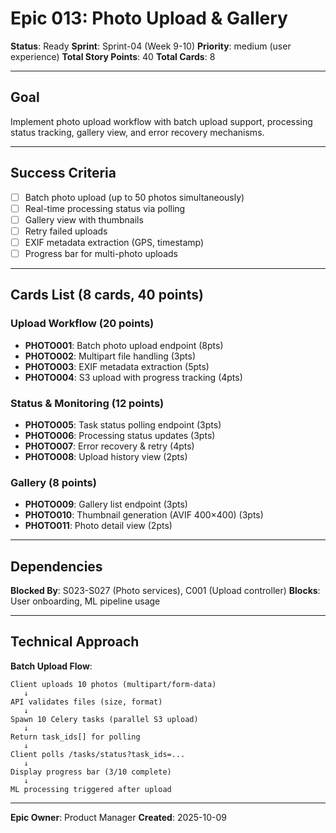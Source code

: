 # Epic 013: Photo Upload & Gallery

**Status**: Ready
**Sprint**: Sprint-04 (Week 9-10)
**Priority**: medium (user experience)
**Total Story Points**: 40
**Total Cards**: 8

---

## Goal

Implement photo upload workflow with batch upload support, processing status tracking, gallery view,
and error recovery mechanisms.

---

## Success Criteria

- [ ] Batch photo upload (up to 50 photos simultaneously)
- [ ] Real-time processing status via polling
- [ ] Gallery view with thumbnails
- [ ] Retry failed uploads
- [ ] EXIF metadata extraction (GPS, timestamp)
- [ ] Progress bar for multi-photo uploads

---

## Cards List (8 cards, 40 points)

### Upload Workflow (20 points)

- **PHOTO001**: Batch photo upload endpoint (8pts)
- **PHOTO002**: Multipart file handling (3pts)
- **PHOTO003**: EXIF metadata extraction (5pts)
- **PHOTO004**: S3 upload with progress tracking (4pts)

### Status & Monitoring (12 points)

- **PHOTO005**: Task status polling endpoint (3pts)
- **PHOTO006**: Processing status updates (3pts)
- **PHOTO007**: Error recovery & retry (4pts)
- **PHOTO008**: Upload history view (2pts)

### Gallery (8 points)

- **PHOTO009**: Gallery list endpoint (3pts)
- **PHOTO010**: Thumbnail generation (AVIF 400×400) (3pts)
- **PHOTO011**: Photo detail view (2pts)

---

## Dependencies

**Blocked By**: S023-S027 (Photo services), C001 (Upload controller)
**Blocks**: User onboarding, ML pipeline usage

---

## Technical Approach

**Batch Upload Flow**:

```
Client uploads 10 photos (multipart/form-data)
   ↓
API validates files (size, format)
   ↓
Spawn 10 Celery tasks (parallel S3 upload)
   ↓
Return task_ids[] for polling
   ↓
Client polls /tasks/status?task_ids=...
   ↓
Display progress bar (3/10 complete)
   ↓
ML processing triggered after upload
```

---

**Epic Owner**: Product Manager
**Created**: 2025-10-09
